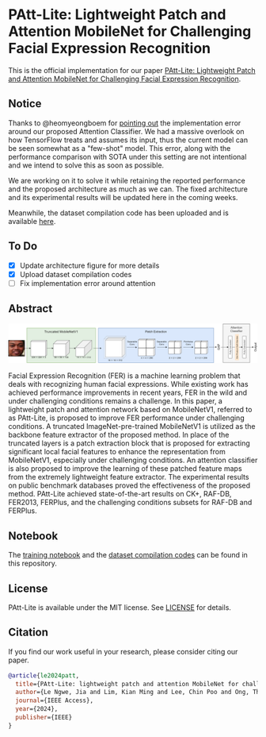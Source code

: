# PAtt-Lite: Lightweight Patch and Attention MobileNet for Challenging Facial Expression Recognition
This is the official implementation for our paper [PAtt-Lite: Lightweight Patch and Attention MobileNet for Challenging Facial Expression Recognition](https://arxiv.org/pdf/2306.09626.pdf). 

## Notice
Thanks to @heomyeongboem for [pointing out](https://github.com/JLREx/PAtt-Lite/issues/6#issuecomment-2044500189) the implementation error around our proposed Attention Classifier. We had a massive overlook on how TensorFlow treats and assumes its input, thus the current model can be seen somewhat as a "few-shot" model. This error, along with the performance comparison with SOTA under this setting are not intentional and we intend to solve this as soon as possible. 

We are working on it to solve it while retaining the reported performance and the proposed architecture as much as we can. The fixed architecture and its experimental results will be updated here in the coming weeks. 

Meanwhile, the dataset compilation code has been uploaded and is available [here](data-compile.ipynb). 

## To Do
- [x] Update architecture figure for more details
- [x] Upload dataset compilation codes
- [ ] Fix implementation error around attention

## Abstract
![architecture](architecture.png)

Facial Expression Recognition (FER) is a machine learning problem that deals with recognizing human facial expressions. While existing work has achieved performance improvements in recent years, FER in the wild and under challenging conditions remains a challenge. In this paper, a lightweight patch and attention network based on MobileNetV1, referred to as PAtt-Lite, is proposed to improve FER performance under challenging conditions. A truncated ImageNet-pre-trained MobileNetV1 is utilized as the backbone feature extractor of the proposed method. In place of the truncated layers is a patch extraction block that is proposed for extracting significant local facial features to enhance the representation from MobileNetV1, especially under challenging conditions. An attention classifier is also proposed to improve the learning of these patched feature maps from the extremely lightweight feature extractor. The experimental results on public benchmark databases proved the effectiveness of the proposed method. PAtt-Lite achieved state-of-the-art results on CK+, RAF-DB, FER2013, FERPlus, and the challenging conditions subsets for RAF-DB and FERPlus. 

## Notebook
The [training notebook](patt-lite-notebook.ipynb) and the [dataset compilation codes](data-compile.ipynb) can be found in this repository. 

## License
PAtt-Lite is available under the MIT license. See [LICENSE](LICENSE) for details. 

## Citation
If you find our work useful in your research, please consider citing our paper. 
```bibtex
@article{le2024patt,
  title={PAtt-Lite: lightweight patch and attention MobileNet for challenging facial expression recognition},
  author={Le Ngwe, Jia and Lim, Kian Ming and Lee, Chin Poo and Ong, Thian Song and Alqahtani, Ali},
  journal={IEEE Access},
  year={2024},
  publisher={IEEE}
}
```
